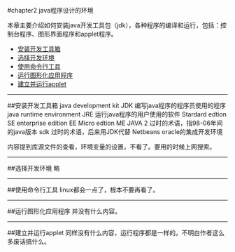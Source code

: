 #chapter2 java程序设计的环境

本章主要介绍如何安装java开发工具包（jdk），各种程序的编译和运行，包括：控制台程序、图形界面程序和applet程序。

-   [安装开发工具箱](#安装开发工具箱)
-   [选择开发环境](#选择开发环境)
-   [使用命令行工具](#使用命令行工具)
-   [运行图形化应用程序](#运行图形化应用程序)
-   [建立并运行applet](#建立并运行applet)

---
<a name="安装开发工具箱"></a>
##安装开发工具箱
java development kit        JDK     编写java程序的程序员使用的程序
java runtime environment    JRE     运行java程序的用户使用的软件
Stardard edtion             SE
enterprise edition          EE
Micro edtion                ME
JAVA 2                              过时的术语，指98-06年间的java版本
sdk                                 过时的术语，后来用JDK代替
Netbeans                            oracle的集成开发环境

内容提到库源文件的查看，环境变量的设置，不看了。要用的时候上网搜索。

---
<a name="选择开发环境"></a>
##选择开发环境
略

---
<a name="使用命令行工具"></a>
##使用命令行工具
 linux都会一点了，根本不要再看了。

---
<a name="运行图形化应用程序"></a>
##运行图形化应用程序
并没有什么内容。

---
<a name="建立并运行applet"></a>
##建立并运行applet
同样没有什么内容，运行程序都是一样的。不明白作者这么多废话搞什么。
